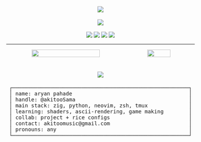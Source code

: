 <h1 align="center">
  <img src="https://readme-typing-svg.demolab.com?font=Fira+Code&size=26&duration=4000&pause=1000&color=FFB6C1&center=true&vCenter=true&width=700&lines=welcome+to+my+pretty+terminal+~;@AkitooSama;arch+linux+btw+%7C+hyprland+%7C+zsh+%7C+neovim;i love ascii <3">
</h1>

<div align="center">
  <img src="https://skillicons.dev/icons?i=python,linux,neovim,zig,godot" /><br/><br/>

  <img src="https://img.shields.io/badge/Arch-<3-1793d1?style=flat&logo=arch-linux&logoColor=white">
  <img src="https://img.shields.io/badge/WM-Hyprland-88c0d0?style=flat&logo=wayland&logoColor=white">
  <img src="https://img.shields.io/badge/Shell-Zsh-ffb6c1?style=flat&logo=gnu-bash&logoColor=white">
  <img src="https://img.shields.io/badge/Aesthetic-linuxcore-ff69b4?style=flat&logoColor=white">
</div>

---

<div align="center" style="display: flex; justify-content: center; align-items: center; gap: 10px;">
  <img src="https://i.pinimg.com/originals/70/82/63/70826360a72047abc1ff324e7df77b65.gif" width="60%" />
  <img src="https://i.pinimg.com/originals/c4/37/12/c43712af49b76ffbf268dd254800624d.gif" width="35%" />
</div>

<h1 align="center">
  <img src="https://readme-typing-svg.demolab.com?font=Fira+Code&size=26&duration=4000&pause=1000&color=FFB6C1&center=true&vCenter=true&width=700&lines=system+fetch+~+~;about+me;">
</h1>

<div align="center">

<pre>
┌────────────────────────────────────────────────────────┐
│ name: aryan pahade                                     │
│ handle: @akitooSama                                    │
│ main stack: zig, python, neovim, zsh, tmux             │
│ learning: shaders, ascii-rendering, game making        │
│ collab: project + rice configs                         │
│ contact: akitoomusic@gmail.com                         │
│ pronouns: any                                          │
└────────────────────────────────────────────────────────┘
</pre>

</div>

<!---
AkitooSama/AkitooSama is a special repository because its README.md
appears on your GitHub profile. Preview this in dark mode — that's where it lives.
--->
